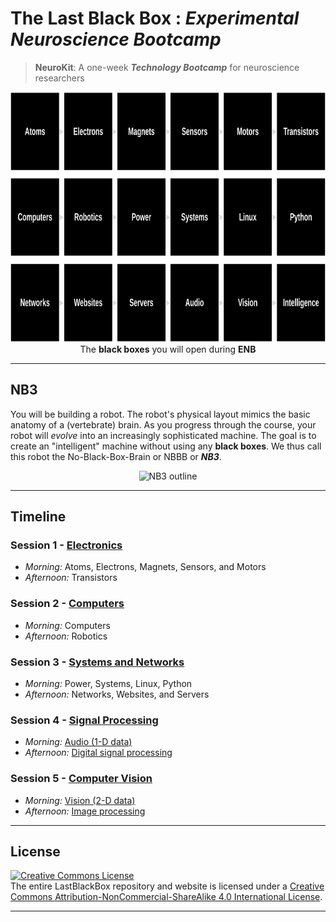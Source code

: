 # The Last Black Box : *Experimental Neuroscience Bootcamp*

> **NeuroKit**: A one-week ***Technology Bootcamp*** for neuroscience researchers

<p align="center">
<img src="_designs/layout_bootcamp.png" alt="LBB bootcamp layout" width="800" height="400">
<br>
<span>The <b>black boxes</b> you will open during <b>ENB</b></span>
</p>

----

## NB3

You will be building a robot. The robot's physical layout mimics the basic anatomy of a (vertebrate) brain. As you progress through the course, your robot will *evolve* into an increasingly sophisticated machine. The goal is to create an "intelligent" machine without using any **black boxes**. We thus call this robot the No-Black-Box-Brain or NBBB or ***NB3***.

<p align="center">
<img src="../_designs/NB3/NB3_render.png" alt="NB3 outline" width="300" height="300">
</p>

----

## Timeline

### Session 1 - [Electronics](session_1/README.md)

- *Morning:* Atoms, Electrons, Magnets, Sensors, and Motors
- *Afternoon:* Transistors

### Session 2 - [Computers](session_2/README.md)

- *Morning:* Computers
- *Afternoon:* Robotics

### Session 3 - [Systems and Networks](session_3/README.md)

- *Morning:* Power, Systems, Linux, Python
- *Afternoon:* Networks, Websites, and Servers

### Session 4 - [Signal Processing](session_4)

- *Morning:* [Audio (1-D data)](session_4/Morning.md)
- *Afternoon:* [Digital signal processing](session_4/Afternoon.md)

### Session 5 - [Computer Vision](session_5)

- *Morning:* [Vision (2-D data)](session_5/Morning.md)
- *Afternoon:* [Image processing](session_5/Afternoon.md)

---

## License

<a rel="license" href="http://creativecommons.org/licenses/by-nc-sa/4.0/"><img alt="Creative Commons License" style="border-width:0" src="https://i.creativecommons.org/l/by-nc-sa/4.0/88x31.png" /></a><br />The entire LastBlackBox repository and website is licensed under a <a rel="license" href="http://creativecommons.org/licenses/by-nc-sa/4.0/">Creative Commons Attribution-NonCommercial-ShareAlike 4.0 International License</a>.

---
